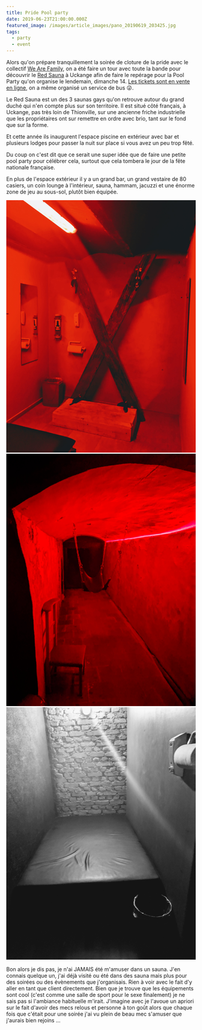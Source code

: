 ```yaml
---
title: Pride Pool party
date: 2019-06-23T21:00:00.000Z
featured_image: /images/article_images/pano_20190619_203425.jpg
tags:
  - party
  - event
---
```


Alors qu'on prépare tranquillement la soirée de cloture de la pride avec le collectif [We Are Family](http://weare.lu), on a été faire un tour avec toute la bande pour découvrir le [Red Sauna](http://redsauna.fr) à Uckange afin de faire le repérage pour la Pool Party qu'on organise le lendemain, dimanche 14. [Les tickets sont en vente en ligne](https://tickets.bears.lu/e/21/luxembourg-city-pride?ref=thibault), on a même organisé un service de bus 😜.

Le Red Sauna est un des 3 saunas gays qu'on retrouve autour du grand duché qui n'en compte plus sur son territoire. Il est situé côté français, à Uckange, pas très loin de Thionville, sur une ancienne friche industrielle que les propriétaires ont sur remettre en ordre avec brio, tant sur le fond que sur la forme.

Et cette année ils inaugurent l'espace piscine en extérieur avec bar et plusieurs lodges pour passer la nuit sur place si vous avez un peu trop fêté.

Du coup on c'est dit que ce serait une super idée que de faire une petite pool party pour célébrer cela, surtout que cela tombera le jour de la fête nationale française.

En plus de l'espace extérieur il y a un grand bar, un grand vestaire de 80 casiers, un coin lounge à l'intérieur, sauna, hammam, jacuzzi et une énorme zone de jeu au sous-sol, plutôt bien équipée.

<div class="gallery" data-columns="3">
  <img src="/images/article_images/img_20190619_205410.jpg" alt="Croix de St André, capotes et lubrifiant à disposition"/>
  <img src="/images/article_images/img_20190619_205812.jpg" alt="Sling dans un tunnel"/>
  <img src="/images/article_images/img_20190619_205913.jpg" alt="Cabine individuelle avec matelas en cuir sur mesure"/>
</div>

Bon alors je dis pas, je n'ai JAMAIS été m'amuser dans un sauna. J'en connais quelque un, j'ai déjà visité ou été dans des sauna mais plus pour des soirées ou des évènements que j'organisais. Rien à voir avec le fait d'y aller en tant que client directement. Bien que je trouve que les équipements sont cool (c'est comme une salle de sport pour le sexe finalement) je ne sais pas si l'ambiance habituelle m'irait. J'imagine avec je l'avoue un apriori sur le fait d'avoir des mecs relous et personne à ton goût alors que chaque fois que c'était pour une soirée j'ai vu plein de beau mec s'amuser que j'aurais bien rejoins ...
